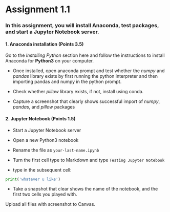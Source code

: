 # Assignment  1.1



### In this assignment, you will install Anaconda, test packages, and start a Jupyter Notebook server.

#### 1. Anaconda installation (Points 3.5)

Go to the _Installing Python_ section here and follow the instructions to install Anaconda for **Python3** on your computer.

- Once installed, open anaconda prompt and test whether the _numpy_ and _pandas_ library exists by first running the python interpreter and then importing pandas and numpy in the python prompt.

- Check whether _pillow_ library exists, if not, install using conda.

- Capture a screenshot that clearly shows successful import of _numpy_, _pandas_, and _pillow_ packages 

#### 2. Jupyter Notebook (Points 1.5)

- Start a Jupyter Notebook server

- Open a new Python3 notebook

- Rename the file as `your-last-name.ipynb`

- Turn the first cell type to Markdown and type `Testing Jupyter Notebook`

- type in the subsequent cell:

```python
print('whatever u like')
```
- Take a snapshot that clear shows the name of the notebook, and the first two cells you played with.

Upload all files with screenshot to Canvas.


